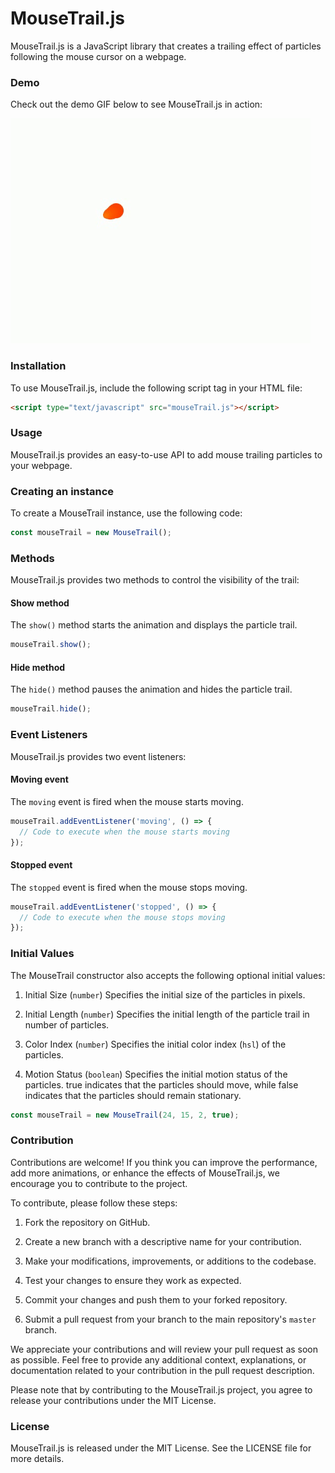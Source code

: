 # MouseTrail.js

MouseTrail.js is a JavaScript library that creates a trailing effect of particles following the mouse cursor on a webpage.

### Demo

Check out the demo GIF below to see MouseTrail.js in action:

![MouseTrail.js Demo GIF](./demo/demo.gif)

### Installation

To use MouseTrail.js, include the following script tag in your HTML file:

```html
<script type="text/javascript" src="mouseTrail.js"></script>
```
### Usage
MouseTrail.js provides an easy-to-use API to add mouse trailing particles to your webpage.

### Creating an instance
To create a MouseTrail instance, use the following code:
```javascript
const mouseTrail = new MouseTrail();
```
### Methods
MouseTrail.js provides two methods to control the visibility of the trail:

#### Show method
The `show()` method starts the animation and displays the particle trail.
```javascript
mouseTrail.show();
```
#### Hide method
The `hide()` method pauses the animation and hides the particle trail.
```javascript
mouseTrail.hide();
```

### Event Listeners
MouseTrail.js provides two event listeners:

#### Moving event
The `moving` event is fired when the mouse starts moving.

```javascript
mouseTrail.addEventListener('moving', () => {
  // Code to execute when the mouse starts moving
});
```

#### Stopped event
The `stopped` event is fired when the mouse stops moving.

```javascript
mouseTrail.addEventListener('stopped', () => {
  // Code to execute when the mouse stops moving
});
```

### Initial Values
The MouseTrail constructor also accepts the following optional initial values:

1. Initial Size (`number`) Specifies the initial size of the particles in pixels.

2. Initial Length (`number`) Specifies the initial length of the particle trail in number of particles.

3. Color Index (`number`) Specifies the initial color index (`hsl`) of the particles.

4. Motion Status (`boolean`) Specifies the initial motion status of the particles. true indicates that the particles should move, while false indicates that the particles should remain stationary.

```javascript
const mouseTrail = new MouseTrail(24, 15, 2, true);
```
### Contribution

Contributions are welcome! If you think you can improve the performance, add more animations, or enhance the effects of MouseTrail.js, we encourage you to contribute to the project.

To contribute, please follow these steps:

1. Fork the repository on GitHub.

2. Create a new branch with a descriptive name for your contribution.

3. Make your modifications, improvements, or additions to the codebase.

4. Test your changes to ensure they work as expected.

5. Commit your changes and push them to your forked repository.

6. Submit a pull request from your branch to the main repository's `master` branch.

We appreciate your contributions and will review your pull request as soon as possible. Feel free to provide any additional context, explanations, or documentation related to your contribution in the pull request description.

Please note that by contributing to the MouseTrail.js project, you agree to release your contributions under the MIT License.

### License
MouseTrail.js is released under the MIT License. See the LICENSE file for more details.